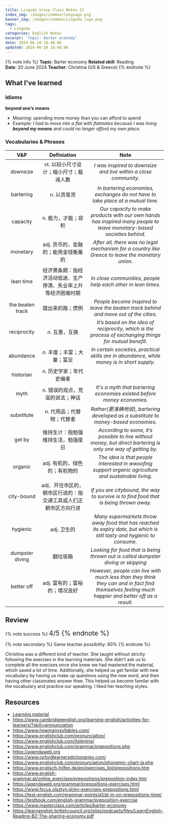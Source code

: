 ```yaml
---
title: Lingoda Group Class Notes 21
index_img: /images/common/language.png
banner_img: /images/common/Lingoda_logo.png
tags:
  - Lingoda
categories: English Notes
excerpt: 'Topic: Barter economy'
date: 2024-06-20 18:48:06
updated: 2024-06-20 18:48:06
---
```


{% note info %}
**Topic**: Barter economy
**Related skill**: Reading  
**Date**: 20 June 2024
**Teacher**: Christina (US & Greece)
{% endnote %}

## What I've learned

### Idioms
**beyond one’s means**
- Meaning: spending more money than you can afford to spend
- Example: *I had to move into a flat with flatmates because I was living **beyond my means** and could no longer afford my own place.*

### Vocabularies & Phrases

|       V&P        |                           Definiation                           |                                                                      Note                                                                       |
| :--------------: | :-------------------------------------------------------------: | :---------------------------------------------------------------------------------------------------------------------------------------------: |
|     downsize     |             vt. 以较小尺寸设计；缩小尺寸；裁减人数              |                                         *I was inspired to downsize and live within a close community.*                                         |
|    bartering     |                           n. 以货易货                           |                                 *In bartering economies, exchanges do not have to take place at a mutual time.*                                 |
|     capacity     |                       n. 能力，才能；容积                       |              *Our capacity to make products with our own hands has inspired many people to leave monetary-based societies behind.*              |
|     monetary     |               adj. 货币的，金融的；能用金钱衡量的               |                        *After all, there was no legal mechanism for a country like Greece to leave the monetary union.*                         |
|    lean time     | 经济萧条期：指经济活动低迷、生产停滞、失业率上升等经济困难时期  |                                          *In close communities, people help each other in lean times.*                                          |
| the beaten track |                        踏出来的路；惯例                         |                              *People become inspired to leave the beaten track behind and move out of the cities.*                              |
|   reciprocity    |                          n. 互惠，互换                          |                     *It’s based on the idea of reciprocity, which is the process of exchanging things for mutual benefit.*                      |
|    abundance     |                    n.	丰度；丰富；大量；富足                    |                           *In certain societies, practical skills are in abundance, while money is in short supply.*                            |
|    historian     |                     n.	历史学家；年代史编者                     |                                                                                                                                                 |
|       myth       |                 n. 错误的观点，荒诞的说法；神话                 |                                     *It's a myth that bartering economies existed before money economies.*                                      |
|    substitute    |                    n.	代用品；代替物；代替者                    |                               *Rather(更准确地说), bartering developed as a substitute to money-based economies.*                               |
|      get by      |               维持生计：指勉强维持生活，勉强度日                |                  *According to some, it’s possible to live without money, but direct bartering is only one way of getting by.*                  |
|     organic      |                  adj. 有机的，绿色的；有机物的                  |                      *The idea is that people interested in wwoofing support organic agriculture and sustainable living.*                       |
|    city-bound    | adj．开往市区的，朝市区行进的：指交通工具或人们正朝市区方向行进 |                              *If you are citybound, the way to survive is to find food that is being thrown away.*                              |
|     hygienic     |                           adj.	卫生的                           |             *Many supermarkets throw away food that has reached its expiry date, but which is still tasty and hygienic to consume.*             |
| dumpster diving  |                            翻垃圾箱                             |                                *Looking for food that is being thrown out is called dumpster diving or skipping*                                |
|    better off    |                  adj.	富有的；富裕的；境况良好                  | *However, people can live with much less than they think they can and in fact find themselves feeling much happier and better off as a result.* |


## Review

{% note success %}
<span style="font-size:1.5em;">
4/5
<span>
{% endnote %}

{% note secondary %}
<span style="font-size:1em;">
Same teacher possibility: 80%
<span>
{% endnote %}

Christina was a different kind of teacher. She taught without strictly following the execises in the learning materials. She didn't ask us to complete all the execises once she knew we had mastered the material, which saved a lot of time. Additionally, she helped us get familar with new vocabulary by having us make up questions using the new word, and then having other classmates answer thee. This helped us become familar with the vocabulary and practice our speaking. I liked her teaching styles. 

## Resources
- [Learning material](https://learn.lingoda.com/english/learning-materials/66600bc1848ec/download)
- https://www.cambridgeenglish.org/learning-english/activities-for-learners/?skill=pronunciation 
- https://www.howmanysyllables.com/
- https://www.englishclub.com/pronunciation/
- https://www.englishclub.com/listening/
- https://www.englishclub.com/grammar/prepositions.php
- https://agendaweb.org
- https://www.oxfordlearnersdictionaries.com/
- https://www.englishclub.com/pronunciation/phonemic-chart-ia.php 
- https://www.englisch-hilfen.de/en/exercises_list/prepositions.htm
- https://www.english-grammar.at/online_exercises/prepositions/preposition-index.htm
- https://agendaweb.org/grammar/prepositions-exercises.html
- https://www.focus.olsztyn.pl/en-exercises-prepositions.html
- https://test-english.com/grammar-points/a1/at-in-on-prepositions-time/ 
- https://testbook.com/english-grammar/preposition-exercise 
- https://www.masterclass.com/articles/barter-economy 
- https://learnenglish.britishcouncil.org/sites/podcasts/files/LearnEnglish-Reading-B2-The-sharing-economy.pdf
